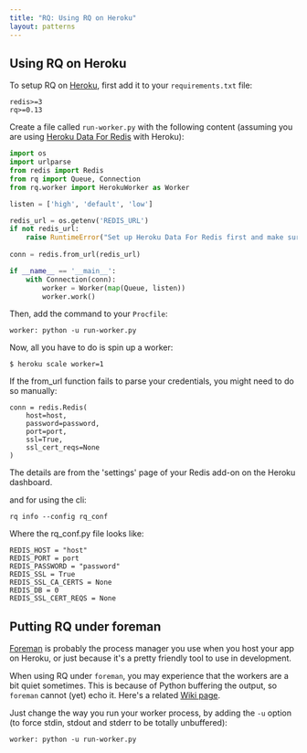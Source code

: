```yaml
---
title: "RQ: Using RQ on Heroku"
layout: patterns
---
```


## Using RQ on Heroku

To setup RQ on [Heroku][1], first add it to your
`requirements.txt` file:

    redis>=3
    rq>=0.13

Create a file called `run-worker.py` with the following content (assuming you
are using [Heroku Data For Redis][2] with Heroku):

```python
import os
import urlparse
from redis import Redis
from rq import Queue, Connection
from rq.worker import HerokuWorker as Worker

listen = ['high', 'default', 'low']

redis_url = os.getenv('REDIS_URL')
if not redis_url:
    raise RuntimeError("Set up Heroku Data For Redis first and make sure the app's Redis server config var is named 'REDIS_URL'.")
    
conn = redis.from_url(redis_url)

if __name__ == '__main__':
    with Connection(conn):
        worker = Worker(map(Queue, listen))
        worker.work()
```

Then, add the command to your `Procfile`:

    worker: python -u run-worker.py

Now, all you have to do is spin up a worker:

```console
$ heroku scale worker=1
```

If the from_url function fails to parse your credentials, you might need to do so manually:

```console
conn = redis.Redis(
    host=host,
    password=password,
    port=port,
    ssl=True,
    ssl_cert_reqs=None
)
```
The details are from the 'settings' page of your Redis add-on on the Heroku dashboard.

and for using the cli:

```console
rq info --config rq_conf
``````

Where the rq_conf.py file looks like:
```console
REDIS_HOST = "host"
REDIS_PORT = port
REDIS_PASSWORD = "password"
REDIS_SSL = True
REDIS_SSL_CA_CERTS = None
REDIS_DB = 0
REDIS_SSL_CERT_REQS = None
``````

## Putting RQ under foreman

[Foreman][3] is probably the process manager you use when you host your app on
Heroku, or just because it's a pretty friendly tool to use in development.

When using RQ under `foreman`, you may experience that the workers are a bit quiet sometimes. This is because of Python buffering the output, so `foreman`
cannot (yet) echo it. Here's a related [Wiki page][4].

Just change the way you run your worker process, by adding the `-u` option (to
force stdin, stdout and stderr to be totally unbuffered):

    worker: python -u run-worker.py

[1]: https://heroku.com
[2]: https://devcenter.heroku.com/articles/heroku-redis
[3]: https://github.com/ddollar/foreman
[4]: https://github.com/ddollar/foreman/wiki/Missing-Output
[5]: https://elements.heroku.com/addons/heroku-redis
